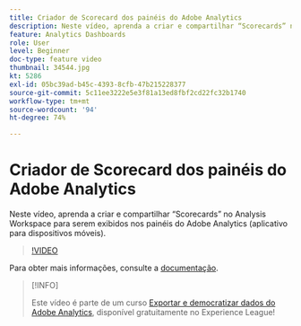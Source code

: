```yaml
---
title: Criador de Scorecard dos painéis do Adobe Analytics
description: Neste vídeo, aprenda a criar e compartilhar “Scorecards” no Analysis Workspace para serem exibidos nos painéis do Adobe Analytics (aplicativo para dispositivos móveis).
feature: Analytics Dashboards
role: User
level: Beginner
doc-type: feature video
thumbnail: 34544.jpg
kt: 5286
exl-id: 05bc39ad-b45c-4393-8cfb-47b215228377
source-git-commit: 5c11ee3222e5e3f81a13ed8fbf2cd22fc32b1740
workflow-type: tm+mt
source-wordcount: '94'
ht-degree: 74%

---
```


# Criador de Scorecard dos painéis do Adobe Analytics

Neste vídeo, aprenda a criar e compartilhar “Scorecards” no Analysis Workspace para serem exibidos nos painéis do Adobe Analytics (aplicativo para dispositivos móveis).

>[!VIDEO](https://video.tv.adobe.com/v/34544/?quality=12)

Para obter mais informações, consulte a [documentação](https://experienceleague.adobe.com/docs/analytics/analyze/mobapp/home.html?lang=pt-BR).

>[!INFO]
>
> Este vídeo é parte de um curso [Exportar e democratizar dados do Adobe Analytics](https://experienceleague.adobe.com/?recommended=Analytics-A-1-2022.1.democratizing), disponível gratuitamente no Experience League!